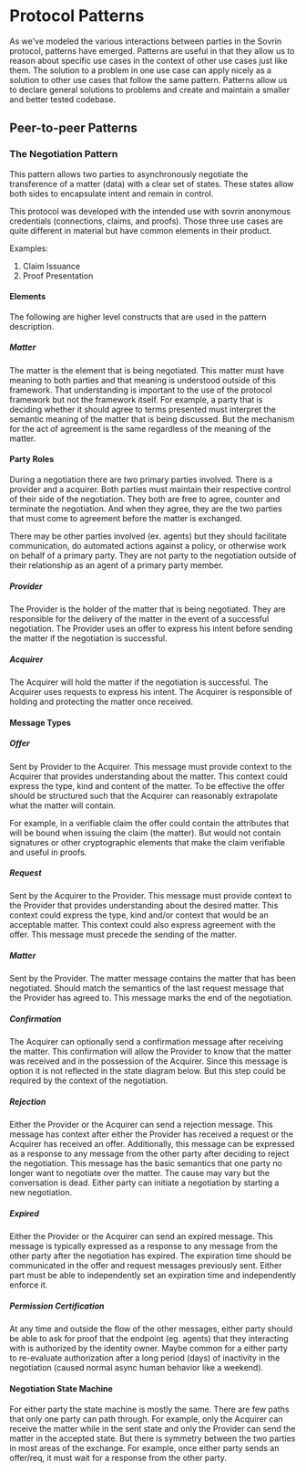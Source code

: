 # Protocol Patterns
As we've modeled the various interactions between parties in the Sovrin protocol, patterns have emerged. Patterns are useful in that they allow us to reason about specific use cases in the context of other use cases just like them. The solution to a problem in one use case can apply nicely as a solution to other use cases that follow the same pattern. Patterns allow us to declare general solutions to problems and create and maintain a smaller and better tested codebase. 

## Peer-to-peer Patterns
 
### The Negotiation Pattern 
This pattern allows two parties to asynchronously negotiate the transference of a matter (data) with a clear set of states. These states allow both sides to encapsulate intent and remain in control.

This protocol was developed with the intended use with sovrin anonymous credentials (connections, claims, and proofs). Those three use cases are quite different in material but have common elements in their product. 

Examples:
1. Claim Issuance
2. Proof Presentation

#### Elements
The following are higher level constructs that are used in the pattern description.

##### Matter
The matter is the element that is being negotiated. This matter must have meaning to both parties and that meaning is understood outside of this framework. That understanding is important to the use of the protocol framework but not the framework itself. For example, a party that is deciding whether it should agree to terms presented must interpret the semantic meaning of the matter that is being discussed. But the mechanism for the act of agreement is the same regardless of the meaning of the matter. 

#### Party Roles
During a negotiation there are two primary parties involved. There is a provider and a acquirer.  Both parties must maintain their respective control of their side of the negotiation. They both are free to agree, counter and terminate the negotiation. And when they agree, they are the two parties that must come to agreement before the matter is exchanged. 

There may be other parties involved (ex. agents) but they should facilitate communication, do automated actions against a policy, or otherwise work on behalf of a primary party.  They are not party to the negotiation outside of their relationship as an agent of a primary party member.

##### Provider
The Provider is the holder of the matter that is being negotiated. They are responsible for the delivery of the matter in the event of a successful negotiation. The Provider uses an offer to express his intent before sending the matter if the negotiation is successful.

##### Acquirer
The Acquirer will hold the matter if the negotiation is successful. The Acquirer uses requests to express his intent. The Acquirer is responsible of holding and protecting the matter once received. 

#### Message Types

##### Offer
Sent by Provider to the Acquirer. This message must provide context to the Acquirer that provides understanding about the matter. This context could express the type, kind and content of the matter. To be effective the offer should be structured such that the Acquirer can reasonably extrapolate what the matter will contain. 

For example, in a verifiable claim the offer could contain the attributes that will be bound when issuing the claim (the matter). But would not contain signatures or other cryptographic elements that make the claim verifiable and useful in proofs. 

##### Request
Sent by the Acquirer to the Provider. This message must provide context to the Provider that provides understanding about the desired matter. This context could express the type, kind and/or context that would be an acceptable matter. This context could also express agreement with the offer. This message must precede the sending of the matter.

##### Matter
Sent by the Provider. The matter message contains the matter that has been negotiated. Should match the semantics of the last request message that the Provider has agreed to. This message marks the end of the negotiation.

##### Confirmation
The Acquirer can optionally send a confirmation message after receiving the matter.  This confirmation will allow the Provider to know that the matter was received and in the possession of the Acquirer. Since this message is option it is not reflected in the state diagram below. But this step could be required by the context of the negotiation.

##### Rejection
Either the Provider or the Acquirer can send a rejection message. This message has context after either the Provider has received a request or the Acquirer has received an offer.  Additionally, this message can be expressed as a response to any message from the other party after deciding to reject the negotiation.  This message has the basic semantics that one party no longer want to negotiate over the matter. The cause may vary but the conversation is dead. Either party can initiate a negotiation by starting a new negotiation.

##### Expired
Either the Provider or the Acquirer can send an expired message.  This message is typically expressed as a response to any message from the other party after the negotiation has expired. The expiration time should be communicated in the offer and request messages previously sent. Either part must be able to independently set an expiration time and independently enforce it.

##### Permission Certification
At any time and outside the flow of the other messages, either party should be able to ask for proof that the endpoint (eg. agents) that they interacting with is authorized by the identity owner. Maybe common for a either party to re-evaluate authorization after a long period (days) of inactivity in the negotiation (caused normal async human behavior like a weekend).

#### Negotiation State Machine
For either party the state machine is mostly the same. There are few paths that only one party can path through. For example, only the Acquirer can receive the matter while in the sent state and only the Provider can send the matter in the accepted state. But there is symmetry between the two parties in most areas of the exchange. For example, once either party sends an offer/req, it must wait for a response from the other party.
